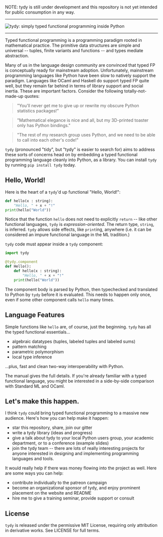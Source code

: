 NOTE: tydy is still under development and this repository is not yet intended for public consumption in any way.

---

![tydy: simply typed functional programming inside Python](https://github.com/cyrus-/tydy/raw/master/tydy-logo-goudy.png)
  
---
Typed functional programming is a programming paradigm rooted in mathematical practice. The primitive data structures are simple and universal -- tuples, finite variants and functions -- and types mediate abstraction.

Many of us in the language design community are convinced that typed FP is conceptually ready for mainstream adoption. Unfortunately, mainstream programming languages like Python have been slow to natively support the paradigm. Languages like OCaml and Haskell do support typed FP quite well, but they remain far behind in terms of library support and social inertia. These are important factors. Consider the following totally-not-made-up quotes:

   > "You'll never get me to give up or rewrite my obscure Python statistics packages!"
   
   > "Mathematical elegance is nice and all, but my 3D-printed toaster only has Python bindings."
   
   > "The rest of my research group uses Python, and we need to be able to call into each other's code!"

`tydy` (pronounced "tidy", but "tydy" is easier to search for) aims to address these sorts of concerns head on by embedding a typed functional programming language cleanly into Python, as a library. You can install `tydy` by running `pip install tydy` today.

Hello, World!
-------------
Here is the heart of a `tydy`'d up functional "Hello, World!":
```python
def hello(x : string): 
    "Hello, " + x + "!"
print(hello("World"))
```
Notice that the function `hello` does not need to explicitly `return` -- like other functional languages, `tydy` is *expression-oriented*. The return type, `string`, is inferred. `tydy` allows side effects, like `print`ing, anywhere (i.e. it can be considered an impure functional language in the ML tradition.)

`tydy` code must appear inside a `tydy` component:
```python 
import tydy

@tydy.component
def Hello():
    def hello(x : string): 
        "Hello, " + x + "!"
    print(hello("World"))
```
The component body is parsed by Python, then typechecked and translated to Python by `tydy` before it is evaluated. This needs to happen only once, even if some other component calls `hello` many times.

Language Features
-----------------
Simple functions like `hello` are, of course, just the beginning. `tydy` has all the typed functional essentials... 
* algebraic datatypes (tuples, labeled tuples and labeled sums)
* pattern matching
* parametric polymorphism
* local type inference

...plus, fast and clean two-way interoperability with Python. 

The manual gives the full details. If you're already familiar with a typed functional language, you might be interested in a side-by-side comparison with Standard ML and OCaml.

Let's make this happen.
-----------------------
I think `tydy` could bring typed functional programming to a massive new audience. Here's how you can help make it happen:
* star this repository, share, join our gitter
* write a tydy library (ideas and progress)
* give a talk about tydy to your local Python users group, your academic department, or to a conference (example slides)
* join the tydy team -- there are lots of really interesting projects for anyone interested in designing and implementing programming languages and tools. 

It would really help if there was money flowing into the project as well. Here are some ways you can help:
* contribute individually to the patreon campaign 
* become an organizational sponsor of tydy, and enjoy prominent placement on the website and README
* hire me to give a training seminar, provide support or consult

License
-------
`tydy` is released under the permissive MIT License, requiring only attribution in derivative works. See LICENSE for full terms.

